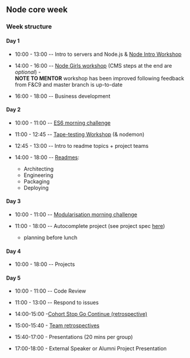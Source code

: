 ## Node core week

### Week structure

#### Day 1

- 10:00 - 13:00
-- Intro to servers and Node.js
& [Node Intro Workshop](https://github.com/foundersandcoders/Node-Intro-Workshop)

- 14:00 - 16:00
-- [Node Girls workshop](https://github.com/node-girls/workshop-cms) (CMS steps at the end are *optional*) -   
**NOTE TO MENTOR** workshop has been improved following feedback from F&C9 and master branch is up-to-date

- 16:00 - 18:00
-- Business development

#### Day 2

- 10:00 - 11:00
-- [ES6 morning challenge](./morning-challenge-day-2.md)

- 11:00 - 12:45
-- [Tape-testing Workshop](https://github.com/matthewglover/tape-testing) (& nodemon)

- 12:45 - 13:00
-- Intro to readme topics + project teams

- 14:00 - 18:00
-- [Readmes](./research-afternoon.md):
  * Architecting
  * Engineering
  * Packaging
  * Deploying

#### Day 3

- 10:00 - 11:00
-- [Modularisation morning challenge](./morning-challenge-day-3.md)

- 11:00 - 18:00
-- Autocomplete project (see project spec [here](./project.md))
  - planning before lunch

#### Day 4

- 10:00 - 18:00
-- Projects

#### Day 5

- 10:00 - 11:00
-- Code Review

- 11:00 - 13:00
-- Respond to issues  

- 14:00-15:00 -[Cohort Stop Go Continue (retrospective)](./retrospectives.md#cohort-retrospective)

- 15:00-15:40 - [Team retrospectives](./retrospectives.md#team-retrospective)

- 15:40-17:00 - Presentations (20 mins per group)

- 17:00-18:00 - External Speaker or Alumni Project Presentation
